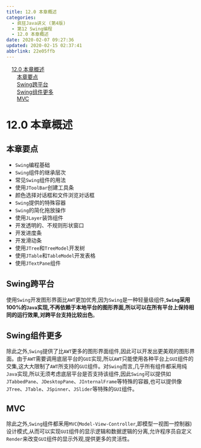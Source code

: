 ```yaml
---
title: 12.0 本章概述
categories: 
  - 疯狂Java讲义 (第4版)
  - 第12 Swing编程
  - 12.0 本章概述
date: 2020-02-07 09:27:36
updated: 2020-02-15 02:37:41
abbrlink: 22e05ffb
---
```

<div id='my_toc'><a href="/JavaReadingNotes/22e05ffb/#12-0-本章概述" class="header_1">12.0 本章概述</a>&nbsp;<br><a href="/JavaReadingNotes/22e05ffb/#本章要点" class="header_2">本章要点</a>&nbsp;<br><a href="/JavaReadingNotes/22e05ffb/#Swing跨平台" class="header_2">Swing跨平台</a>&nbsp;<br><a href="/JavaReadingNotes/22e05ffb/#Swing组件更多" class="header_2">Swing组件更多</a>&nbsp;<br><a href="/JavaReadingNotes/22e05ffb/#MVC" class="header_2">MVC</a>&nbsp;<br></div>
<style>.header_1{margin-left: 1em;}.header_2{margin-left: 2em;}.header_3{margin-left: 3em;}.header_4{margin-left: 4em;}.header_5{margin-left: 5em;}.header_6{margin-left: 6em;}</style>
<!--more-->
<script>if (navigator.platform.search('arm')==-1){document.getElementById('my_toc').style.display = 'none';}var e,p = document.getElementsByTagName('p');while (p.length>0) {e = p[0];e.parentElement.removeChild(e);}</script>

<!--end-->
# 12.0 本章概述
## 本章要点
- `Swing`编程基础
- `Swing`组件的继承层次
- 常见`Swing`组件的用法
- 使用`JToolBar`创建工具条
- 颜色选择对话框和文件浏览对话框
- `Swing`提供的特殊容器
- `Swing`的简化拖放操作
- 使用`JLayer`装饰组件
- 开发透明的、不规则形状窗口
- 开发进度条
- 开发滑动条
- 使用`JTree`和`TreeModel`开发树
- 使用`JTable`和`TableModel`开发表格
- 使用`JTextPane`组件

## Swing跨平台
使用`Swing`开发图形界面比`AWT`更加优秀,因为`Swing`是一种轻量级组件,**`Swing`采用100%的`Java`实现,不再依赖于本地平台的图形界面,所以可以在所有平台上保持相同的运行效果,对跨平台支持比较出色**。
## Swing组件更多
除此之外,`Swing`提供了比`AWT`更多的图形界面组件,因此可以开发出更美观的图形界面。由于`AWT`需要调用底层平台的`GUI`实现,所以`AWT`只能使用各种平台上`GUI`组件的交集,这大大限制了`AWT`所支持的`GUI`组件。对`Swing`而言,几乎所有组件都采用纯`Java`实现,所以无须考虑底层平台是否支持该组件,因此`Swing`可以提供如`JTabbedPane`、`JDesktopPane`、`JInternalFrame`等特殊的容器,也可以提供像`JTree`、`JTable`、`JSpinner`、`JSlider`等特殊的`GUI`组件。
## MVC
除此之外,`Swing`组件都釆用`MVC`(`Model-View-Controller`,即模型一视图一控制器)设计模式,从而可以实现`GUI`组件的显示逻辑和数据逻辑的分离,允许程序员自定义`Render`来改变`GUI`组件的显示外观,提供更多的灵活性。
